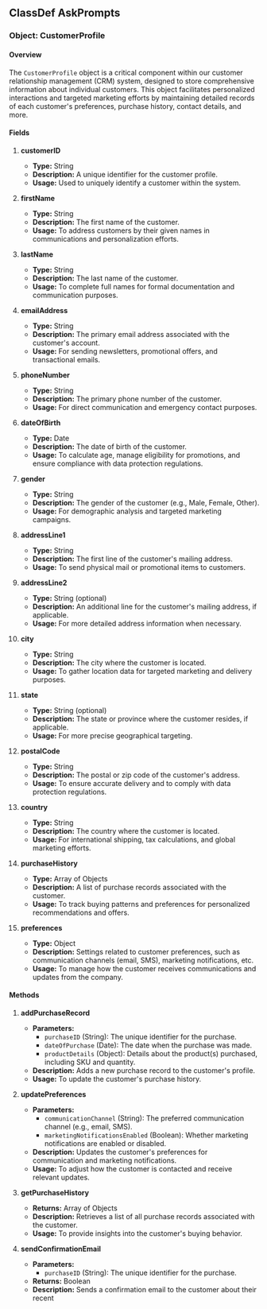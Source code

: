 ## ClassDef AskPrompts
### Object: CustomerProfile

#### Overview
The `CustomerProfile` object is a critical component within our customer relationship management (CRM) system, designed to store comprehensive information about individual customers. This object facilitates personalized interactions and targeted marketing efforts by maintaining detailed records of each customer's preferences, purchase history, contact details, and more.

#### Fields

1. **customerID**
   - **Type:** String
   - **Description:** A unique identifier for the customer profile.
   - **Usage:** Used to uniquely identify a customer within the system.

2. **firstName**
   - **Type:** String
   - **Description:** The first name of the customer.
   - **Usage:** To address customers by their given names in communications and personalization efforts.

3. **lastName**
   - **Type:** String
   - **Description:** The last name of the customer.
   - **Usage:** To complete full names for formal documentation and communication purposes.

4. **emailAddress**
   - **Type:** String
   - **Description:** The primary email address associated with the customer's account.
   - **Usage:** For sending newsletters, promotional offers, and transactional emails.

5. **phoneNumber**
   - **Type:** String
   - **Description:** The primary phone number of the customer.
   - **Usage:** For direct communication and emergency contact purposes.

6. **dateOfBirth**
   - **Type:** Date
   - **Description:** The date of birth of the customer.
   - **Usage:** To calculate age, manage eligibility for promotions, and ensure compliance with data protection regulations.

7. **gender**
   - **Type:** String
   - **Description:** The gender of the customer (e.g., Male, Female, Other).
   - **Usage:** For demographic analysis and targeted marketing campaigns.

8. **addressLine1**
   - **Type:** String
   - **Description:** The first line of the customer's mailing address.
   - **Usage:** To send physical mail or promotional items to customers.

9. **addressLine2**
   - **Type:** String (optional)
   - **Description:** An additional line for the customer's mailing address, if applicable.
   - **Usage:** For more detailed address information when necessary.

10. **city**
    - **Type:** String
    - **Description:** The city where the customer is located.
    - **Usage:** To gather location data for targeted marketing and delivery purposes.

11. **state**
    - **Type:** String (optional)
    - **Description:** The state or province where the customer resides, if applicable.
    - **Usage:** For more precise geographical targeting.

12. **postalCode**
    - **Type:** String
    - **Description:** The postal or zip code of the customer's address.
    - **Usage:** To ensure accurate delivery and to comply with data protection regulations.

13. **country**
    - **Type:** String
    - **Description:** The country where the customer is located.
    - **Usage:** For international shipping, tax calculations, and global marketing efforts.

14. **purchaseHistory**
    - **Type:** Array of Objects
    - **Description:** A list of purchase records associated with the customer.
    - **Usage:** To track buying patterns and preferences for personalized recommendations and offers.

15. **preferences**
    - **Type:** Object
    - **Description:** Settings related to customer preferences, such as communication channels (email, SMS), marketing notifications, etc.
    - **Usage:** To manage how the customer receives communications and updates from the company.

#### Methods

1. **addPurchaseRecord**
   - **Parameters:**
     - `purchaseID` (String): The unique identifier for the purchase.
     - `dateOfPurchase` (Date): The date when the purchase was made.
     - `productDetails` (Object): Details about the product(s) purchased, including SKU and quantity.
   - **Description:** Adds a new purchase record to the customer's profile.
   - **Usage:** To update the customer's purchase history.

2. **updatePreferences**
   - **Parameters:**
     - `communicationChannel` (String): The preferred communication channel (e.g., email, SMS).
     - `marketingNotificationsEnabled` (Boolean): Whether marketing notifications are enabled or disabled.
   - **Description:** Updates the customer's preferences for communication and marketing notifications.
   - **Usage:** To adjust how the customer is contacted and receive relevant updates.

3. **getPurchaseHistory**
   - **Returns:** Array of Objects
   - **Description:** Retrieves a list of all purchase records associated with the customer.
   - **Usage:** To provide insights into the customer's buying behavior.

4. **sendConfirmationEmail**
   - **Parameters:**
     - `purchaseID` (String): The unique identifier for the purchase.
   - **Returns:** Boolean
   - **Description:** Sends a confirmation email to the customer about their recent

